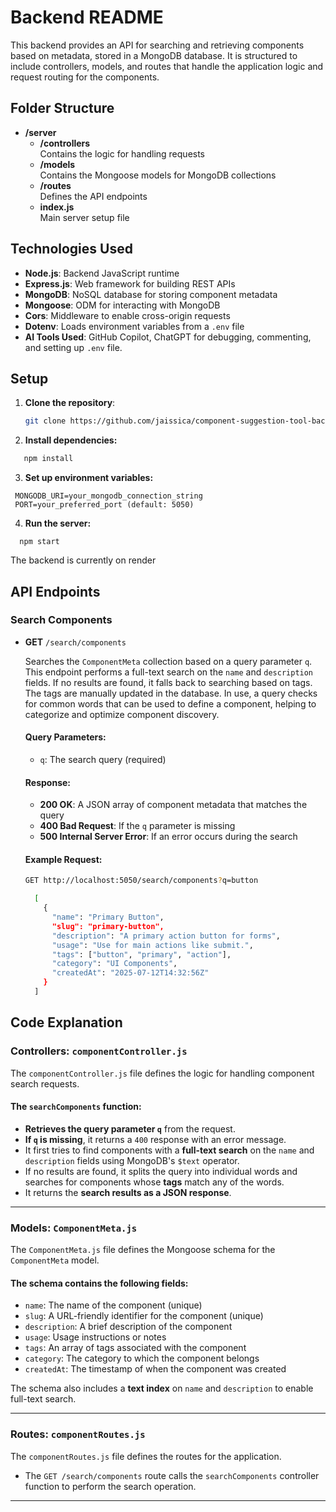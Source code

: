 # Backend README

This backend provides an API for searching and retrieving components based on metadata, stored in a MongoDB database. It is structured to include controllers, models, and routes that handle the application logic and request routing for the components.

## Folder Structure

- **/server**  
  - **/controllers**  
    Contains the logic for handling requests
  - **/models**  
    Contains the Mongoose models for MongoDB collections
  - **/routes**  
    Defines the API endpoints
  - **index.js**  
    Main server setup file



## Technologies Used

- **Node.js**: Backend JavaScript runtime
- **Express.js**: Web framework for building REST APIs
- **MongoDB**: NoSQL database for storing component metadata
- **Mongoose**: ODM for interacting with MongoDB
- **Cors**: Middleware to enable cross-origin requests
- **Dotenv**: Loads environment variables from a `.env` file
- **AI Tools Used**: GitHub Copilot, ChatGPT for debugging, commenting, and setting up `.env` file.

## Setup

1. **Clone the repository**:

   ```bash
   git clone https://github.com/jaissica/component-suggestion-tool-backend
      ```
2. **Install dependencies:**
```bash
   npm install
  ```

3. **Set up environment variables:**
 ```
  MONGODB_URI=your_mongodb_connection_string
  PORT=your_preferred_port (default: 5050)
  ```
4. **Run the server:**
 ```
   npm start
  ```
The backend is currently on render
## API Endpoints

### Search Components
- **GET** `/search/components`

  Searches the `ComponentMeta` collection based on a query parameter `q`. This endpoint performs a full-text search on the `name` and `description` fields. If no results are found, it falls back to searching based on tags. The tags are manually updated in the database. In use, a query checks for common words that can be used to define a component, helping to categorize and optimize component discovery.

  #### Query Parameters:
  - `q`: The search query (required)

  #### Response:
  - **200 OK**: A JSON array of component metadata that matches the query
  - **400 Bad Request**: If the `q` parameter is missing
  - **500 Internal Server Error**: If an error occurs during the search

  #### Example Request:
  ```bash
  GET http://localhost:5050/search/components?q=button
    ```
  ```bash
    [
      {
        "name": "Primary Button",
        "slug": "primary-button",
        "description": "A primary action button for forms",
        "usage": "Use for main actions like submit.",
        "tags": ["button", "primary", "action"],
        "category": "UI Components",
        "createdAt": "2025-07-12T14:32:56Z"
      }
    ] 
    ```

## Code Explanation

### Controllers: `componentController.js`

The `componentController.js` file defines the logic for handling component search requests.

#### The `searchComponents` function:

- **Retrieves the query parameter `q`** from the request.
- **If `q` is missing**, it returns a `400` response with an error message.
- It first tries to find components with a **full-text search** on the `name` and `description` fields using MongoDB's `$text` operator.
- If no results are found, it splits the query into individual words and searches for components whose **tags** match any of the words.
- It returns the **search results as a JSON response**.

---

### Models: `ComponentMeta.js`

The `ComponentMeta.js` file defines the Mongoose schema for the `ComponentMeta` model.

#### The schema contains the following fields:

- `name`: The name of the component (unique)
- `slug`: A URL-friendly identifier for the component (unique)
- `description`: A brief description of the component
- `usage`: Usage instructions or notes
- `tags`: An array of tags associated with the component
- `category`: The category to which the component belongs
- `createdAt`: The timestamp of when the component was created

The schema also includes a **text index** on `name` and `description` to enable full-text search.

---

### Routes: `componentRoutes.js`

The `componentRoutes.js` file defines the routes for the application.

- The `GET /search/components` route calls the `searchComponents` controller function to perform the search operation.

---
